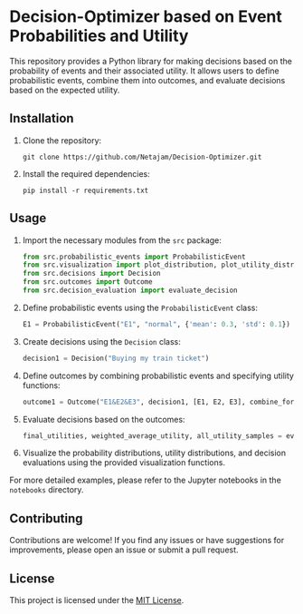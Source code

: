 

# Decision-Optimizer based on Event Probabilities and Utility

This repository provides a Python library for making decisions based on the probability of events and their associated utility. It allows users to define probabilistic events, combine them into outcomes, and evaluate decisions based on the expected utility.

## Installation

1. Clone the repository:
    ```
    git clone https://github.com/Netajam/Decision-Optimizer.git
    ```

2. Install the required dependencies:
    ```
    pip install -r requirements.txt   
    ```

## Usage

1. Import the necessary modules from the `src` package:
    ```python
    from src.probabilistic_events import ProbabilisticEvent
    from src.visualization import plot_distribution, plot_utility_distribution, plot_utility_distribution_decision, plot_probability_distribution
    from src.decisions import Decision
    from src.outcomes import Outcome
    from src.decision_evaluation import evaluate_decision
    ```

2. Define probabilistic events using the `ProbabilisticEvent` class:
    ```python
    E1 = ProbabilisticEvent("E1", "normal", {'mean': 0.3, 'std': 0.1})
    ```

3. Create decisions using the `Decision` class:
    ```python
    decision1 = Decision("Buying my train ticket")
    ```

4. Define outcomes by combining probabilistic events and specifying utility functions:
    ```python
    outcome1 = Outcome("E1&E2&E3", decision1, [E1, E2, E3], combine_formula, utility_function)
    ```

5. Evaluate decisions based on the outcomes:
    ```python
    final_utilities, weighted_average_utility, all_utility_samples = evaluate_decision(decision1, all_outcomes)
    ```

6. Visualize the probability distributions, utility distributions, and decision evaluations using the provided visualization functions.

For more detailed examples, please refer to the Jupyter notebooks in the `notebooks` directory.

## Contributing

Contributions are welcome! If you find any issues or have suggestions for improvements, please open an issue or submit a pull request.

## License

This project is licensed under the [MIT License](LICENSE).
```



